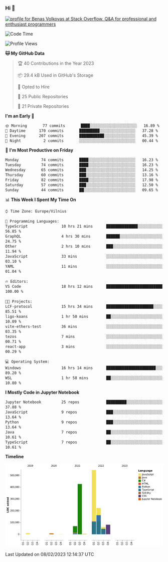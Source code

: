 ### Hi 👋
<a href="https://stackoverflow.com/users/14954249/benas-volkovas"><img src="https://stackoverflow.com/users/flair/14954249.png?theme=dark" width="208" height="58" alt="profile for Benas Volkovas at Stack Overflow, Q&amp;A for professional and enthusiast programmers" title="profile for Benas Volkovas at Stack Overflow, Q&amp;A for professional and enthusiast programmers"></a>

<!--START_SECTION:waka-->
![Code Time](http://img.shields.io/badge/Code%20Time-1%2C247%20hrs%2042%20mins-blue)

![Profile Views](http://img.shields.io/badge/Profile%20Views-0-blue)

**🐱 My GitHub Data** 

> 🏆 40 Contributions in the Year 2023
 > 
> 📦 29.4 kB Used in GitHub's Storage 
 > 
> 💼 Opted to Hire
 > 
> 📜 25 Public Repositories 
 > 
> 🔑 21 Private Repositories  
 > 
**I'm an Early 🐤** 

```text
🌞 Morning       77 commits       ████░░░░░░░░░░░░░░░░░░░░░   16.89 % 
🌆 Daytime      170 commits       █████████░░░░░░░░░░░░░░░░   37.28 % 
🌃 Evening      207 commits       ███████████░░░░░░░░░░░░░░   45.39 % 
🌙 Night          2 commits       ░░░░░░░░░░░░░░░░░░░░░░░░░   00.44 % 

```
📅 **I'm Most Productive on Friday** 

```text
Monday          74 commits       ████░░░░░░░░░░░░░░░░░░░░░   16.23 % 
Tuesday         74 commits       ████░░░░░░░░░░░░░░░░░░░░░   16.23 % 
Wednesday       65 commits       ███░░░░░░░░░░░░░░░░░░░░░░   14.25 % 
Thursday        60 commits       ███░░░░░░░░░░░░░░░░░░░░░░   13.16 % 
Friday          82 commits       ████░░░░░░░░░░░░░░░░░░░░░   17.98 % 
Saturday        57 commits       ███░░░░░░░░░░░░░░░░░░░░░░   12.50 % 
Sunday          44 commits       ██░░░░░░░░░░░░░░░░░░░░░░░   09.65 % 

```


📊 **This Week I Spent My Time On** 

```text
⌚︎ Time Zone: Europe/Vilnius

💬 Programming Languages: 
TypeScript               10 hrs 21 mins      ██████████████░░░░░░░░░░░   56.85 % 
GraphQL                  4 hrs 30 mins       ██████░░░░░░░░░░░░░░░░░░░   24.75 % 
Other                    2 hrs 10 mins       ███░░░░░░░░░░░░░░░░░░░░░░   11.94 % 
JavaScript               33 mins             ░░░░░░░░░░░░░░░░░░░░░░░░░   03.10 % 
YAML                     11 mins             ░░░░░░░░░░░░░░░░░░░░░░░░░   01.04 % 

🔥 Editors: 
VS Code                  18 hrs 12 mins      █████████████████████████   100.00 % 

🐱‍💻 Projects: 
LCF-protocol             15 hrs 34 mins      █████████████████████░░░░   85.51 % 
ligo-koans               1 hr 50 mins        ██░░░░░░░░░░░░░░░░░░░░░░░   10.09 % 
vite-ethers-test         36 mins             ░░░░░░░░░░░░░░░░░░░░░░░░░   03.35 % 
tezos                    7 mins              ░░░░░░░░░░░░░░░░░░░░░░░░░   00.71 % 
react-app                3 mins              ░░░░░░░░░░░░░░░░░░░░░░░░░   00.29 % 

💻 Operating System: 
Windows                  16 hrs 14 mins      ██████████████████████░░░   89.20 % 
WSL                      1 hr 58 mins        ██░░░░░░░░░░░░░░░░░░░░░░░   10.80 % 

```

**I Mostly Code in Jupyter Notebook** 

```text
Jupyter Notebook         25 repos            █████████░░░░░░░░░░░░░░░░   37.88 % 
JavaScript               9 repos             ███░░░░░░░░░░░░░░░░░░░░░░   13.64 % 
Python                   9 repos             ███░░░░░░░░░░░░░░░░░░░░░░   13.64 % 
Java                     7 repos             ██░░░░░░░░░░░░░░░░░░░░░░░   10.61 % 
TypeScript               7 repos             ██░░░░░░░░░░░░░░░░░░░░░░░   10.61 % 

```


**Timeline**

![Chart not found](https://raw.githubusercontent.com/BenasVolkovas/BenasVolkovas/main/charts/bar_graph.png) 


 Last Updated on 08/02/2023 12:14:37 UTC
<!--END_SECTION:waka-->
